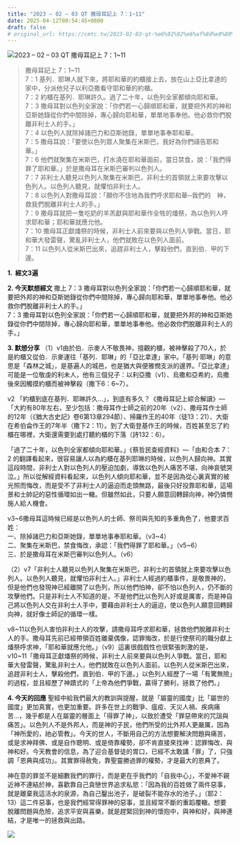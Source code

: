 ```yaml
---
title: "2023 – 02 – 03 QT 撒母耳記上 7：1~11"
date: 2025-04-12T00:54:45+0800
draft: false
# original_url: https://cmtc.tw/2023-02-03-qt-%e6%92%92%e6%af%8d%e8%80%b3%e8%a8%98%e4%b8%8a-7%ef%bc%9a111
---
```


![2023 – 02 – 03 QT  撒母耳記上 7：1\~11](/images/qt.jpg  "2023 – 02 – 03 QT  撒母耳記上 7：1\~11")

> 撒母耳記上 7：1\~11  
> 7：1 基列．耶琳人就下來，將耶和華的約櫃接上去，放在山上亞比拿達的家中，分派他兒子以利亞撒看守耶和華的約櫃。  
> 7：2 約櫃在基列．耶琳許久。過了二十年，以色列全家都傾向耶和華。  
> 7：3 撒母耳對以色列全家說：「你們若一心歸順耶和華，就要把外邦的神和亞斯她錄從你們中間除掉，專心歸向耶和華，單單地事奉他。他必救你們脫離非利士人的手。」  
> 7：4 以色列人就除掉諸巴力和亞斯她錄，單單地事奉耶和華。  
> 7：5 撒母耳說：「要使以色列眾人聚集在米斯巴，我好為你們禱告耶和華。」  
> 7：6 他們就聚集在米斯巴，打水澆在耶和華面前，當日禁食，說：「我們得罪了耶和華。」於是撒母耳在米斯巴審判以色列人。  
> 7：7 非利士人聽見以色列人聚集在米斯巴，非利士的首領就上來要攻擊以色列人。以色列人聽見，就懼怕非利士人。  
> 7：8 以色列人對撒母耳說：「願你不住地為我們呼求耶和華─我們的　神，救我們脫離非利士人的手。」  
> 7：9 撒母耳就把一隻吃奶的羊羔獻與耶和華作全牲的燔祭，為以色列人呼求耶和華；耶和華就應允他。  
> 7：10 撒母耳正獻燔祭的時候，非利士人前來要與以色列人爭戰。當日，耶和華大發雷聲，驚亂非利士人，他們就敗在以色列人面前。  
> 7：11 以色列人從米斯巴出來，追趕非利士人，擊殺他們，直到伯．甲的下邊。

**1.  經文3遍**

**2. 今天默想經文**
撒上 7：3 撒母耳對以色列全家說：「你們若一心歸順耶和華，就要把外邦的神和亞斯她錄從你們中間除掉，專心歸向耶和華，單單地事奉他。他必救你們脫離非利士人的手。」  
7：3 撒母耳對以色列全家說：「你們若一心歸順耶和華，就要把外邦的神和亞斯她錄從你們中間除掉，專心歸向耶和華，單單地事奉他。他必救你們脫離非利士人的手。」

**3. 默想分享**
（1）v1由於伯．示麥人不敬畏神，擅觀約櫃，被神擊殺了70人，於是約櫃又從伯．示麥運往「基列．耶琳」的「亞比拿達」家中。「基列·耶琳」的意思是「森林之城」，是基遍人的城邑，也是猶大與便雅憫支派的邊界。「亞比拿達」可能是一位敬虔的利未人，他有三個兒子：以利亞撒（v1）、烏撒和亞希約，烏撒後來因觸摸約櫃而被神擊殺（撒下6：6\~7）。

v2 「約櫃到底在基列．耶琳許久…」，到底有多久？《撒母耳記上綜合解讀》—「大約有80年左右，至少包括：撒母耳作士師之前的20年（v2）、撒母耳作士師的12年（《猶大古史記》卷6第13章294節）、掃羅作王的40年（徒13：21）、大衛在希伯侖作王的7年半（撒下2：11）。到了大衛登基作王的時候，百姓甚至忘了約櫃在哪裡，大衛還需要到處打聽約櫃的下落（詩132：6）。

「過了二十年，以色列全家都傾向耶和華。」《蔡哲民查經資料》—「由和合本 7：2 的翻譯看起來，很容易讓人以為約櫃在基列耶琳的時候，以色列人歸向神。其實這段時間，非利士人對以色列人的壓迫加劇，導致以色列人痛苦不堪，向神哀號哭泣。」所以從解經資料看起來，以色列人傾向耶和華，並不是因為從心裏真實的被光照而悔改，而是受不了非利士人的逼迫而走頭無路，最後只好投靠耶和華，這場景和士帥記的惡性循環如出一轍。但雖然如此，只要人願意回轉歸向神，神仍憐憫施人給人機會。

v3\~6撒母耳這時候已經是以色列人的士師、祭司與先知的多重角色了，他要求百姓：  
一、除掉諸巴力和亞斯她錄，單單地事奉耶和華。（v3\~4）  
二、聚集在米斯巴，禁食悔改，承認：「我們得罪了耶和華。」（v5\~6）  
三、於是撒母耳在米斯巴審判以色列人。（v6）

（2）v7「非利士人聽見以色列人聚集在米斯巴，非利士的首領就上來要攻擊以色列人。以色列人聽見，就懼怕非利士人。」非利士人經過約櫃事件，是敬畏神的，但是他們也發現神已經離開了以色列，所以他們怕神，卻不怕以色列人，仍不斷的攻擊他們。只是非利士人不知道的是，不是他們比以色列人好或是厲害，而是神自己將以色列人交在非利士人手中，要藉由非利士人的逼迫，使以色列人願意回轉歸向神，就好像士師記的循環一樣。

v8\~11以色列人害怕非利士人的攻擊，請撒母耳呼求耶和華，拯救他們脫離非利士人的手。撒母耳先前已經帶領百姓離棄偶像，認罪悔改，於是行使祭司的職分獻上燔祭呼求神，「耶和華就應允他。」（v9）這裏很戲戲性也很緊張刺激的是， v10\~11「撒母耳正獻燔祭的時候，非利士人前來要與以色列人爭戰。當日，耶和華大發雷聲，驚亂非利士人，他們就敗在以色列人面前。以色列人從米斯巴出來，追趕非利士人，擊殺他們，直到伯．甲的下邊。」以色列人經歷了一場「有驚無險」的過程，並且經歷了神蹟式的「上帝為他們爭戰，贏得了勝利，拯救了他們。」

**4. 今天的回應**
聖經中給我們最大的教訓與提醒，就是「屬靈的國度」比「屬世的國度」更加真實，也更加重要。許多在世上的戰爭、瘟疫、天災人禍、疾病痛苦…，幾乎都是人在屬靈的層面上「得罪了神」，以致於遭受「罪惡帶來的咒詛與痛苦」。以色列人不是外邦人，而是神的子民，他們所受的比外邦人更嚴厲，因為「神所愛的，祂必管教」。今天的世人，不斷用自己的方法想要解決問題與痛苦，或是求神拜佛、或是自作聰明、或是倚靠權勢，卻不肯直接來找神：認罪悔改、與神和好。今天教會的信息，為了迎合基督徒的胃口，已經不太敢講「罪」了，只強調「恩典與成功」。其實罪得赦免，靠聖靈勝過罪的權勢，才是最大的恩典了。

神在意的罪並不是細數我們的罪行，而是更在乎我們的「自我中心」，不愛神不親近神不連結於神，喜歡靠自己貪戀世界追求私慾：「因為我的百姓做了兩件惡事，就是離棄我這活水的泉源，為自己鑿出池子，是破裂不能存水的池子。」（耶2：13）這二件惡事，也是我們經常得罪神的惡事，並且經常不斷的重蹈覆轍。想要脫離問題與危險，追求平安與喜樂，就是趕緊回到神的懷抱中，與神和好，與神連結，才是唯一的拯救與出路。

![](/images/kiriath-jearim.jpg)
